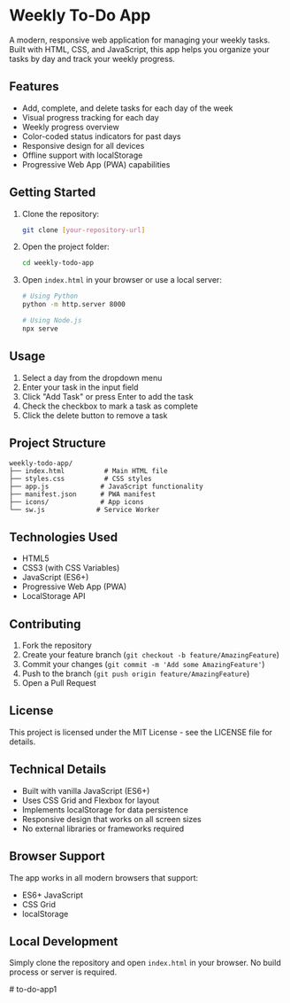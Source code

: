 # Weekly To-Do App

A modern, responsive web application for managing your weekly tasks. Built with HTML, CSS, and JavaScript, this app helps you organize your tasks by day and track your weekly progress.

## Features

- Add, complete, and delete tasks for each day of the week
- Visual progress tracking for each day
- Weekly progress overview
- Color-coded status indicators for past days
- Responsive design for all devices
- Offline support with localStorage
- Progressive Web App (PWA) capabilities

## Getting Started

1. Clone the repository:
   ```bash
   git clone [your-repository-url]
   ```

2. Open the project folder:
   ```bash
   cd weekly-todo-app
   ```

3. Open `index.html` in your browser or use a local server:
   ```bash
   # Using Python
   python -m http.server 8000
   
   # Using Node.js
   npx serve
   ```

## Usage

1. Select a day from the dropdown menu
2. Enter your task in the input field
3. Click "Add Task" or press Enter to add the task
4. Check the checkbox to mark a task as complete
5. Click the delete button to remove a task

## Project Structure

```
weekly-todo-app/
├── index.html          # Main HTML file
├── styles.css          # CSS styles
├── app.js             # JavaScript functionality
├── manifest.json      # PWA manifest
├── icons/             # App icons
└── sw.js             # Service Worker
```

## Technologies Used

- HTML5
- CSS3 (with CSS Variables)
- JavaScript (ES6+)
- Progressive Web App (PWA)
- LocalStorage API

## Contributing

1. Fork the repository
2. Create your feature branch (`git checkout -b feature/AmazingFeature`)
3. Commit your changes (`git commit -m 'Add some AmazingFeature'`)
4. Push to the branch (`git push origin feature/AmazingFeature`)
5. Open a Pull Request

## License

This project is licensed under the MIT License - see the LICENSE file for details.

## Technical Details

- Built with vanilla JavaScript (ES6+)
- Uses CSS Grid and Flexbox for layout
- Implements localStorage for data persistence
- Responsive design that works on all screen sizes
- No external libraries or frameworks required

## Browser Support

The app works in all modern browsers that support:
- ES6+ JavaScript
- CSS Grid
- localStorage

## Local Development

Simply clone the repository and open `index.html` in your browser. No build process or server is required.

#   t o - d o - a p p 1 
 
 